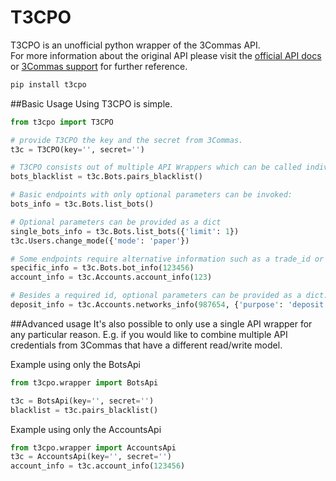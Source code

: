 # T3CPO
T3CPO is an unofficial python wrapper of the 3Commas API. \
For more information about the original API please visit the [official API docs](https://github.com/3commas-io/3commas-official-api-docs/) or [3Commas support](https://support.3commas.io/hc/en-us) for further reference.

```bash
pip install t3cpo
```

##Basic Usage
Using T3CPO is simple.
```python
from t3cpo import T3CPO

# provide T3CPO the key and the secret from 3Commas.
t3c = T3CPO(key='', secret='')

# T3CPO consists out of multiple API Wrappers which can be called individually. For example:
bots_blacklist = t3c.Bots.pairs_blacklist()

# Basic endpoints with only optional parameters can be invoked:
bots_info = t3c.Bots.list_bots()

# Optional parameters can be provided as a dict
single_bots_info = t3c.Bots.list_bots({'limit': 1})
t3c.Users.change_mode({'mode': 'paper'})

# Some endpoints require alternative information such as a trade_id or an account_id
specific_info = t3c.Bots.bot_info(123456)
account_info = t3c.Accounts.account_info(123)

# Besides a required id, optional parameters can be provided as a dict. The optional dict is always the last argument.
deposit_info = t3c.Accounts.networks_info(987654, {'purpose': 'deposit'})
```

##Advanced usage
It's also possible to only use a single API wrapper for any particular reason.
E.g. if you would like to combine multiple API credentials from 3Commas that have a different read/write model.

Example using only the BotsApi
```python
from t3cpo.wrapper import BotsApi

t3c = BotsApi(key='', secret='')
blacklist = t3c.pairs_blacklist()
```

Example using only the AccountsApi
```python
from t3cpo.wrapper import AccountsApi
t3c = AccountsApi(key='', secret='')
account_info = t3c.account_info(123456)
```